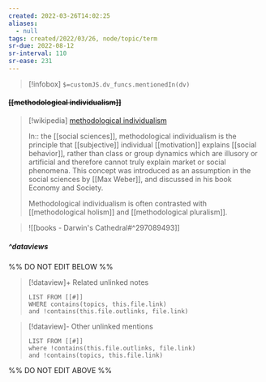 ```yaml
---
created: 2022-03-26T14:02:25 
aliases:
  - null
tags: created/2022/03/26, node/topic/term
sr-due: 2022-08-12
sr-interval: 110
sr-ease: 231
---
```

> [!infobox]
`$=customJS.dv_funcs.mentionedIn(dv)`

#### <s class="topic-title">[[methodological individualism]]</s>

> [!wikipedia] [methodological individualism](https://en.wikipedia.org/wiki/Methodological%20individualism)
> 
> In:: the [[social sciences]],
> methodological individualism is the principle that [[subjective]] individual [[motivation]] explains [[social behavior]], rather than class or group dynamics which are illusory or artificial and therefore cannot truly explain market or social phenomena. This concept was introduced as an assumption in the social sciences by [[Max Weber]], and discussed in his book Economy and Society.
> 
> Methodological individualism is often contrasted with [[methodological holism]] and [[methodological pluralism]].
>

> ![[books - Darwin's Cathedral#^297089493]]


##### ^dataviews

%% DO NOT EDIT BELOW %%
> [!dataview]+ Related unlinked notes
> ```dataview
> LIST FROM [[#]]
> WHERE contains(topics, this.file.link)
> and !contains(this.file.outlinks, file.link)
> ```
 
> [!dataview]- Other unlinked mentions
> ```dataview
> LIST FROM [[#]]
> where !contains(this.file.outlinks, file.link)
> and !contains(topics, this.file.link)
> ```

%% DO NOT EDIT ABOVE %%
